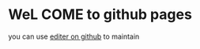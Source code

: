 # WeL COME to github pages

you can use [editer on github](https://github.com/Sreedharbanagari.github.io/edit/master/index.md) to maintain
